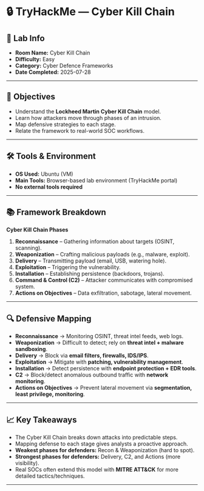 # 🔒 TryHackMe — Cyber Kill Chain

## 🧾 Lab Info
- **Room Name:** Cyber Kill Chain
- **Difficulty:** Easy
- **Category:** Cyber Defence Frameworks
- **Date Completed:** 2025-07-28

---

## 🎯 Objectives
- Understand the **Lockheed Martin Cyber Kill Chain** model.
- Learn how attackers move through phases of an intrusion.
- Map defensive strategies to each stage.
- Relate the framework to real-world SOC workflows.

---

## 🛠️ Tools & Environment
- **OS Used:** Ubuntu (VM)  
- **Main Tools:** Browser-based lab environment (TryHackMe portal)  
- **No external tools required**  

---

## 📚 Framework Breakdown

**Cyber Kill Chain Phases**
1. **Reconnaissance** – Gathering information about targets (OSINT, scanning).  
2. **Weaponization** – Crafting malicious payloads (e.g., malware, exploit).  
3. **Delivery** – Transmitting payload (email, USB, watering hole).  
4. **Exploitation** – Triggering the vulnerability.  
5. **Installation** – Establishing persistence (backdoors, trojans).  
6. **Command & Control (C2)** – Attacker communicates with compromised system.  
7. **Actions on Objectives** – Data exfiltration, sabotage, lateral movement.  

---

## 🔍 Defensive Mapping

- **Reconnaissance** → Monitoring OSINT, threat intel feeds, web logs.  
- **Weaponization** → Difficult to detect; rely on **threat intel + malware sandboxing**.  
- **Delivery** → Block via **email filters, firewalls, IDS/IPS**.  
- **Exploitation** → Mitigate with **patching, vulnerability management**.  
- **Installation** → Detect persistence with **endpoint protection + EDR tools**.  
- **C2** → Block/detect anomalous outbound traffic with **network monitoring**.  
- **Actions on Objectives** → Prevent lateral movement via **segmentation, least privilege, monitoring**.  

---

## 📈 Key Takeaways
- The Cyber Kill Chain breaks down attacks into predictable steps.  
- Mapping defense to each stage gives analysts a proactive approach.  
- **Weakest phases for defenders:** Recon & Weaponization (hard to spot).  
- **Strongest phases for defenders:** Delivery, C2, and Actions (more visibility).  
- Real SOCs often extend this model with **MITRE ATT&CK** for more detailed tactics/techniques.  

---
